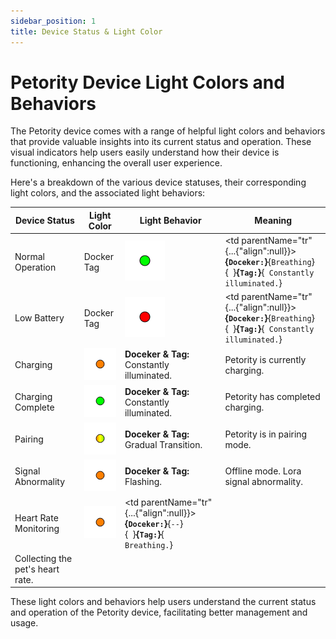 ```yaml
---
sidebar_position: 1
title: Device Status & Light Color
---
```


# Petority Device Light Colors and Behaviors
The Petority device comes with a range of helpful light colors and behaviors that provide valuable insights into its current status and operation. These visual indicators help users easily understand how their device is functioning, enhancing the overall user experience.

Here's a breakdown of the various device statuses, their corresponding light colors, and the associated light behaviors:

| Device Status  | Light Color | Light Behavior |  Meaning |
| ----------- | ----------- |----------- |----------- |
| Normal Operation  | Docker Tag | ![battery](/img/device/green.png) | <td parentName="tr" {...{"align":null}}><strong parentName="td">{`Doceker:`}</strong>{` Breathing `}<br/>{` `}<strong parentName="td">{`Tag:`}</strong>{` Constantly illuminated.`}</td>  |  Petority is functioning normally.     |
| Low Battery | Docker Tag | ![battery](/img/device/red.png) |<td parentName="tr" {...{"align":null}}><strong parentName="td">{`Doceker:`}</strong>{` Breathing `}<br/>{` `}<strong parentName="td">{`Tag:`}</strong>{` Constantly illuminated.`}</td> |  Petority's battery is running low.      | 
| Charging   | ![battery](/img/device/orange.png)  | **Doceker & Tag:** Constantly illuminated.   |  Petority is currently charging.   | 
| Charging Complete  | ![battery](/img/device/green.png)  | **Doceker & Tag:** Constantly illuminated. |  Petority has completed charging.      | 
| Pairing | ![battery](/img/device/gradual-change.png)  | **Doceker & Tag:** Gradual Transition.   |  Petority is in pairing mode.    |
| Signal Abnormality | ![battery](/img/device/orange.png)  | **Doceker & Tag:** Flashing. | Offline mode. Lora signal abnormality. | 
| Heart Rate Monitoring |  ![battery](/img/device/orange.png)  | <td parentName="tr" {...{"align":null}}><strong parentName="td">{`Doceker:`}</strong>{` -- `}<br/>{` `}<strong parentName="td">{`Tag:`}</strong>{` Breathing.`}</td>
 | Collecting the pet's heart rate. | 

These light colors and behaviors help users understand the current status and operation of the Petority device, facilitating better management and usage.


